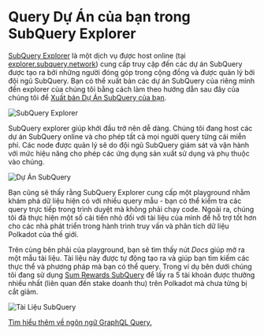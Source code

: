 # Query Dự Án của bạn trong SubQuery Explorer

[SubQuery Explorer](https://explorer.subquery.network) là một dịch vụ được host online (tại [explorer.subquery.network](https://explorer.subquery.network)) cung cấp truy cập đến các dự án SubQuery được tạo ra bởi những người đóng góp trong cộng đồng và được quản lý bởi đội ngũ SubQuery. Bạn có thể xuất bản các dự án SubQuery của riêng mình đến explorer của chúng tôi bằng cách làm theo hướng dẫn sau đây của chúng tôi để [Xuất bản Dự Án SubQuery của bạn](../publish/publish.md).

![SubQuery Explorer](https://static.subquery.network/media/explorer/explorer-header.png)

SubQuery explorer giúp khởi đầu trở nên dễ dàng. Chúng tôi đang host các dự án SubQuery online và cho phép tất cả mọi người query từng cái miễn phí. Các node được quản lý sẽ do đội ngũ SubQuery giám sát và vận hành với mức hiệu năng cho phép các ứng dụng sản xuất sử dụng và phụ thuộc vào chúng.

![Dự Án SubQuery](https://static.subquery.network/media/explorer/explorer-project.png)

Bạn cũng sẽ thấy rằng SubQuery Explorer cung cấp một playground nhằm khám phá dữ liệu hiện có với nhiều query mẫu - bạn có thể kiểm tra các query trực tiếp trong trình duyệt mà không phải chạy code. Ngoài ra, chúng tôi đã thực hiện một số cải tiến nhỏ đối với tài liệu của mình để hỗ trợ tốt hơn cho các nhà phát triển trong hành trình truy vấn và phân tích dữ liệu Polkadot của thế giới.

Trên cùng bên phải của playground, bạn sẽ tìm thấy nút _Docs_ giúp mở ra một mẫu tài liệu. Tài liệu này được tự động tạo ra và giúp bạn tìm kiếm các thực thể và phương pháp mà bạn có thể query. Trong ví dụ bên dưới chúng tôi đang sử dụng [Sum Rewards SubQuery](https://explorer.subquery.network/subquery/OnFinality-io/sum-reward) để lấy ra 5 tài khoản được thưởng nhiều nhất (liên quan đến stake doanh thu) trên Polkadot mà chưa từng bị cắt giảm.

![Tài Liệu SubQuery](https://static.subquery.network/media/explorer/explorer-documentation.png)

[Tìm hiểu thêm về ngôn ngữ GraphQL Query.](./graphql.md)
